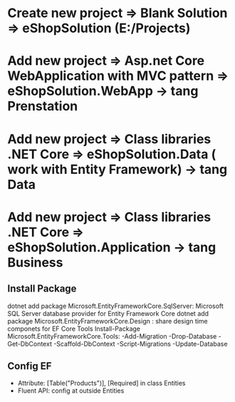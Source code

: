 # Create new project => Blank Solution => eShopSolution (E:/Projects)
# Add new project => Asp.net Core WebApplication with MVC pattern => eShopSolution.WebApp -> tang Prenstation
# Add new project => Class libraries .NET Core => eShopSolution.Data ( work with Entity Framework) -> tang Data
# Add new project => Class libraries .NET Core => eShopSolution.Application -> tang Business


## Install Package 
dotnet add package Microsoft.EntityFrameworkCore.SqlServer: Microsoft SQL Server database provider for Entity Framework Core
dotnet add package Microsoft.EntityFrameworkCore.Design : share design time componets for EF Core Tools
Install-Package Microsoft.EntityFrameworkCore.Tools:
	-Add-Migration
	-Drop-Database
	-Get-DbContext
	-Scaffold-DbContext
	-Script-Migrations
	-Update-Database

## Config EF
+ Attribute: [Table("Products")], [Required] in class Entities
+ Fluent API: config at outside Entities